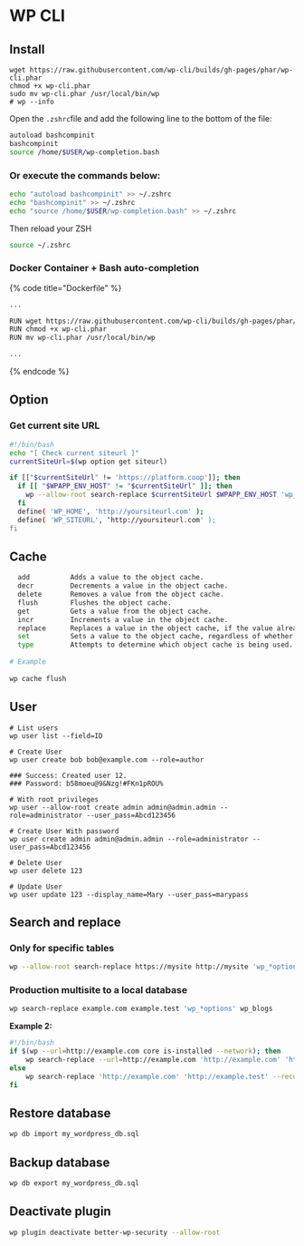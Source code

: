 # WP CLI

## Install

```text
wget https://raw.githubusercontent.com/wp-cli/builds/gh-pages/phar/wp-cli.phar
chmod +x wp-cli.phar
sudo mv wp-cli.phar /usr/local/bin/wp
# wp --info
```

Open the `.zshrc`file and add the following line to the bottom of the file:

```bash
autoload bashcompinit
bashcompinit
source /home/$USER/wp-completion.bash
```

### **Or execute the commands below:**

```bash
echo "autoload bashcompinit" >> ~/.zshrc 
echo "bashcompinit" >> ~/.zshrc 
echo "source /home/$USER/wp-completion.bash" >> ~/.zshrc 
```

Then reload your ZSH

```bash
source ~/.zshrc
```

### Docker Container + Bash auto-**completion**

{% code title="Dockerfile" %}
```bash
...

RUN wget https://raw.githubusercontent.com/wp-cli/builds/gh-pages/phar/wp-cli.phar
RUN chmod +x wp-cli.phar
RUN mv wp-cli.phar /usr/local/bin/wp

...
```
{% endcode %}

## Option

### Get current site URL

```bash
#!/bin/bash
echo "[ Check current siteurl ]"
currentSiteUrl=$(wp option get siteurl)

if [["$currentSiteUrl" != 'https://platform.coop']]; then
  if [[ "$WPAPP_ENV_HOST" != "$currentSiteUrl" ]]; then
    wp --allow-root search-replace $currentSiteUrl $WPAPP_ENV_HOST 'wp_*options'
  fi
  define( 'WP_HOME', 'http://yoursiteurl.com' );
  define( 'WP_SITEURL', ‘http://yoursiteurl.com' );
fi
```

## Cache

```bash
  add          Adds a value to the object cache.
  decr         Decrements a value in the object cache.
  delete       Removes a value from the object cache.
  flush        Flushes the object cache.
  get          Gets a value from the object cache.
  incr         Increments a value in the object cache.
  replace      Replaces a value in the object cache, if the value already exists.
  set          Sets a value to the object cache, regardless of whether it already exists.
  type         Attempts to determine which object cache is being used.
  
# Example
  
wp cache flush
```

## User

```text
# List users
wp user list --field=ID

# Create User
wp user create bob bob@example.com --role=author

### Success: Created user 12.
### Password: b58moeu@9&Nzg!#FKn1pROU%

# With root privileges
wp user --allow-root create admin admin@admin.admin --role=administrator --user_pass=Abcd123456

# Create User With password
wp user create admin admin@admin.admin --role=administrator --user_pass=Abcd123456

# Delete User
wp user delete 123

# Update User
wp user update 123 --display_name=Mary --user_pass=marypass
```

## Search and replace

### Only for specific tables

```bash
wp --allow-root search-replace https://mysite http://mysite 'wp_*options' --dry-run
```

### Production multisite to a local database

```bash
wp search-replace example.com example.test 'wp_*options' wp_blogs
```

**Example 2:**

```bash
#!/bin/bash
if $(wp --url=http://example.com core is-installed --network); then
    wp search-replace --url=http://example.com 'http://example.com' 'http://example.test' --recurse-objects --network --skip-columns=guid --skip-tables=wp_users
else
    wp search-replace 'http://example.com' 'http://example.test' --recurse-objects --skip-columns=guid --skip-tables=wp_users
fi
```

## Restore database

```bash
wp db import my_wordpress_db.sql
```

## Backup database

```bash
wp db export my_wordpress_db.sql
```

## Deactivate plugin

```bash
wp plugin deactivate better-wp-security --allow-root
```

## 

